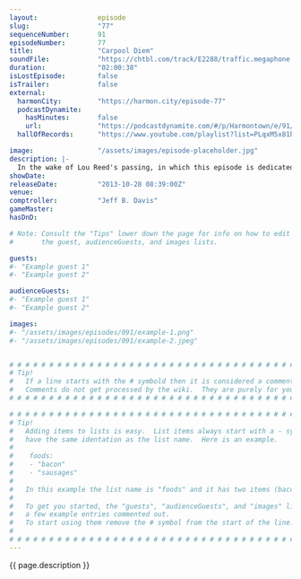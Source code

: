 ```yaml
---
layout:               episode
slug:                 "77"
sequenceNumber:       91
episodeNumber:        77
title:                "Carpool Diem"
soundFile:            "https://chtbl.com/track/E2288/traffic.megaphone.fm/STA8257519142.mp3?updated=1555624819"
duration:             "02:00:38"
isLostEpisode:        false
isTrailer:            false
external:
  harmonCity:         "https://harmon.city/episode-77"
  podcastDynamite:
    hasMinutes:       false
    url:              "https://podcastdynamite.com/#/p/Harmontown/e/91/77"
  hallOfRecords:      "https://www.youtube.com/playlist?list=PLqxM5x81hNOaI-GUkr8_BpzFtzCfgodZ8"

image:                "/assets/images/episode-placeholder.jpg"
description: |-
  In the wake of Lou Reed's passing, in which this episode is dedicated to; a sad, stripped down, sleepy and introspective Velvet Harmontown. Plus, the introduction of Harmontown's new character "Johnny Jackhammer." In DnD, the gang is helpless to watch Yearch "less than zero."
showDate:             
releaseDate:          "2013-10-28 08:39:00Z"
venue:                
comptroller:          "Jeff B. Davis"
gameMaster:           
hasDnD:               

# Note: Consult the "Tips" lower down the page for info on how to edit
#       the guest, audienceGuests, and images lists.

guests:
#- "Example guest 1"
#- "Example guest 2"

audienceGuests:
#- "Example guest 1"
#- "Example guest 2"

images:
#- "/assets/images/episodes/091/example-1.png"
#- "/assets/images/episodes/091/example-2.jpeg"


# # # # # # # # # # # # # # # # # # # # # # # # # # # # # # # # # # # # # # # # # # # # #
# Tip!
#   If a line starts with the # symbold then it is considered a comment.
#   Comments do not get processed by the wiki.  They are purely for your information.
# # # # # # # # # # # # # # # # # # # # # # # # # # # # # # # # # # # # # # # # # # # # #

# # # # # # # # # # # # # # # # # # # # # # # # # # # # # # # # # # # # # # # # # # # # #
# Tip!
#   Adding items to lists is easy.  List items always start with a - symbol and have
#   have the same identation as the list name.  Here is an example.
#
#    foods:
#    - "bacon"
#    - "sausages"
#
#   In this example the list name is "foods" and it has two items (bacon, and sausages).
#
#   To get you started, the "guests", "audienceGuests", and "images" lists below have
#   a few example entries commented out.
#   To start using them remove the # symbol from the start of the line.
#
# # # # # # # # # # # # # # # # # # # # # # # # # # # # # # # # # # # # # # # # # # # # #
---
```


<!-- The episode description will be rendered here -->
{{ page.description }}

<!-- Add your content BELOW here -->
<!-- vvvvvvvvvvvvvvvvvvvvvvvvvvv -->




<!-- ^^^^^^^^^^^^^^^^^^^^^^^^^^^ -->
<!-- Add your content ABOVE here -->

<!-- The episode gallery will be rendered here -->